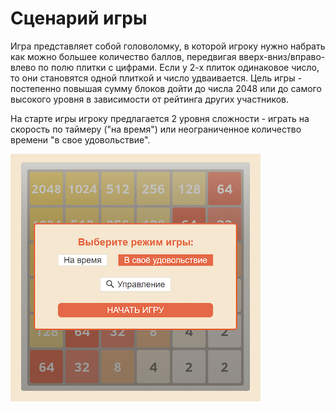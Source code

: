 # Сценарий игры

Игра представляет собой головоломку, в которой игроку нужно набрать как можно большее количество баллов, передвигая вверх-вниз/вправо-влево по полю плитки с цифрами. Если у 2-х плиток одинаковое число, то они становятся одной плиткой и число удваивается. Цель игры - постепенно повышая сумму блоков дойти до числа 2048 или до самого высокого уровня в зависимости от рейтинга других участников.

На старте игры игроку предлагается 2 уровня сложности - играть на скорость по таймеру ("на время") или неограниченное количество времени "в свое удовольствие".

![game_start](images/game-start.png)